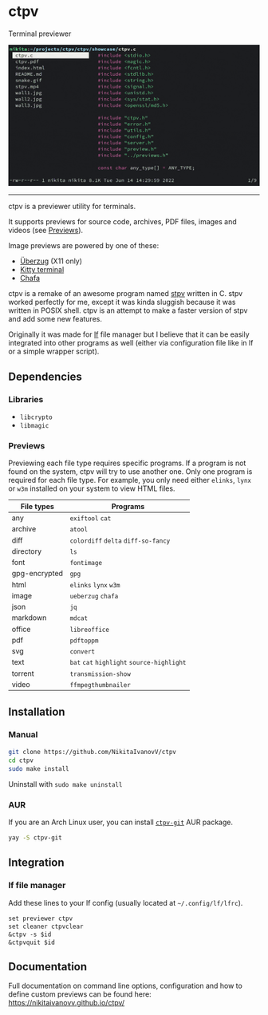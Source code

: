 # ctpv

Terminal previewer

![showcase](doc/showcase.gif)

----

ctpv is a previewer utility for terminals.

It supports previews for source code, archives, PDF files, images
and videos (see [Previews](#previews)).

Image previews are powered by one of these:

* [Überzug](https://github.com/seebye/ueberzug) (X11 only)
* [Kitty terminal](https://github.com/kovidgoyal/kitty)
* [Chafa](https://github.com/hpjansson/chafa)

ctpv is a remake of an awesome program named
[stpv](https://github.com/Naheel-Azawy/stpv)
written in C.
stpv worked perfectly for me, except it was kinda sluggish because
it was written in POSIX shell.
ctpv is an attempt to make a faster version of stpv and add some
new features.

Originally it was made for [lf]
file manager but I believe that it can be easily integrated into
other programs as well
(either via configuration file like in lf or a simple wrapper
script).

## Dependencies

### Libraries

* `libcrypto`
* `libmagic`

### Previews

Previewing each file type requires specific programs.
If a program is not found on the system, ctpv
will try to use another one.
Only one program is required for each file type.
For example, you only need either `elinks`, `lynx` or
`w3m` installed on your system to view HTML files.

<!-- This table is auto generated! -->
<!--TABLESTART-->
| File types | Programs |
| ---- | ---- |
| any | `exiftool` `cat` |
| archive | `atool` |
| diff | `colordiff` `delta` `diff-so-fancy` |
| directory | `ls` |
| font | `fontimage` |
| gpg-encrypted | `gpg` |
| html | `elinks` `lynx` `w3m` |
| image | `ueberzug` `chafa` |
| json | `jq` |
| markdown | `mdcat` |
| office | `libreoffice` |
| pdf | `pdftoppm` |
| svg | `convert` |
| text | `bat` `cat` `highlight` `source-highlight` |
| torrent | `transmission-show` |
| video | `ffmpegthumbnailer` |

<!--TABLEEND-->

## Installation

### Manual

```sh
git clone https://github.com/NikitaIvanovV/ctpv
cd ctpv
sudo make install
```

Uninstall with `sudo make uninstall`

### AUR

If you are an Arch Linux user, you can install
[`ctpv-git`](https://aur.archlinux.org/packages/ctpv-git)
AUR package.

```sh
yay -S ctpv-git
```

## Integration

### lf file manager

Add these lines to your lf config
(usually located at `~/.config/lf/lfrc`).

```
set previewer ctpv
set cleaner ctpvclear
&ctpv -s $id
&ctpvquit $id
```

## Documentation

Full documentation on command line options,
configuration and how to define custom previews can be found here:
https://nikitaivanovv.github.io/ctpv/

[lf]: https://github.com/gokcehan/lf
